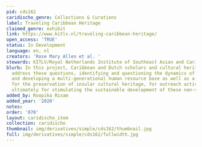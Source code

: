 ```yaml
---
pid: cds162
caridischo_genre: Collections & Curations
label: Traveling Caribbean Heritage
claimed_genre: exhibit
link: https://www.kitlv.nl/traveling-caribbean-heritage/
open_access: 'TRUE'
status: In Development
language: en, nl
creators: 'Rose Mary Allen et al. '
stewards: KITLV/Royal Netherlands Institute of Southeast Asian and Caribbean Studies
blurb: In this project, Caribbean and Dutch scholars and cultural heritage specialists
  address these questions, identifying and questioning the dynamics of heritage formation,
  and developing a multi-generational human resource base as well as a digital infrastructure
  for the preservation of insular cultural heritage, for outreach activities, and
  ultimately for stimulating the sustainable development of these non-sovereign SIDS.
added_by: Roopika Risam
added_year: '2020'
notes: 
order: '070'
layout: caridischo_item
collection: caridischo
thumbnail: img/derivatives/simple/cds162/thumbnail.jpg
full: img/derivatives/simple/cds162/fullwidth.jpg
---
```

